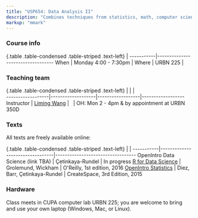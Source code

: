 ```yaml
---
title: "USP654: Data Analysis II"
description: "Combines techniques from statistics, math, computer science, and social sciences, to learn how to use data to understand natural phenomena, explore patterns, model outcomes, and make predictions. Gain experience in data wrangling and munging, exploratory data analysis, predictive modeling, data visualization, and effective communication of results. Discussions around reproducibility, data sharing, data privacy. Focus on the R statistical computing language. Prerequisite: USP634 or equivalent."
markup: "mmark"
---
```


### Course info

{.table .table-condensed .table-striped .text-left}
 <span></span>     | <span></span>
-----------|----------------------------------
When       |  Monday 4:00 - 7:30pm        |
Where      |  URBN 225                    |   

### Teaching team
{.table .table-condensed .table-striped .text-left}
<span></span>     | <span></span>     | <span></span>    | <span></span>         
------------------|-------------------|------------------|------------------
Instructor        | [Liming Wang](https://lmwang.netlify.com/) | <a href="mailto:lmwang@pdx.edu" title="email"><i class="fa fa-envelope"></i></a> &nbsp; <a href="https://github.com/lmwang9527" title="GitHub"><i class="fa fa-github"></i></a> | OH: Mon 2 - 4pm & by appointment at URBN 350D


### Texts

All texts are freely available online:

{.table .table-condensed .table-striped .text-left}
 <span></span>     | <span></span> | <span></span> 
-----------|---------------------------------|----------------------------------
OpenIntro Data Science (link TBA) | Çetinkaya-Rundel | In progress
[R for Data Science](http://r4ds.had.co.nz/) | Grolemund, Wickham | O'Reilly, 1st edition, 2016
[OpenIntro Statistics](https://www.openintro.org/stat/textbook.php?stat_book=os) | Diez, Barr, Çetinkaya-Rundel | CreateSpace, 3rd Edition, 2015

### Hardware

Class meets in CUPA computer lab URBN 225; you are welcome to bring and use your own laptop (Windows, Mac, or Linux).
